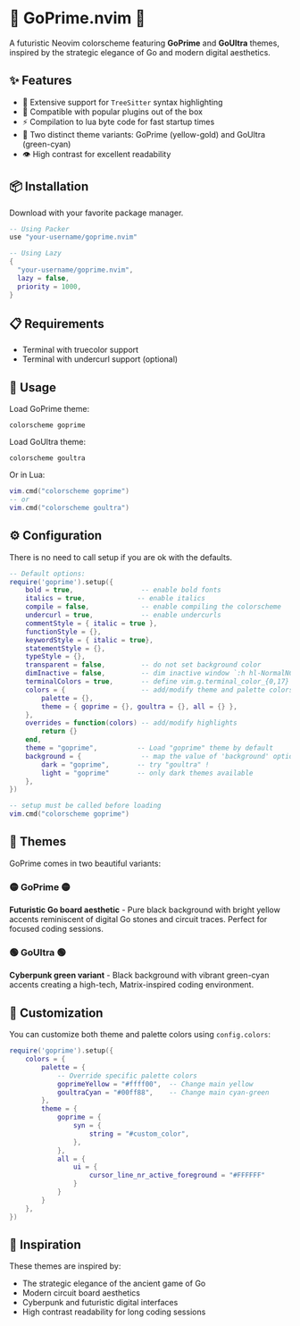 # 🎯 GoPrime.nvim 🎯

A futuristic Neovim colorscheme featuring **GoPrime** and **GoUltra** themes, inspired by the strategic elegance of Go and modern digital aesthetics.

## ✨ Features

- 🌈 Extensive support for `TreeSitter` syntax highlighting
- 🔌 Compatible with popular plugins out of the box
- ⚡ Compilation to lua byte code for fast startup times
- 🎨 Two distinct theme variants: GoPrime (yellow-gold) and GoUltra (green-cyan)
- 👁️ High contrast for excellent readability

## 📦 Installation

Download with your favorite package manager.

```lua
-- Using Packer
use "your-username/goprime.nvim"

-- Using Lazy
{
  "your-username/goprime.nvim",
  lazy = false,
  priority = 1000,
}
```

## 📋 Requirements

- Terminal with truecolor support
- Terminal with undercurl support (optional)

## 🚀 Usage

Load GoPrime theme:
```vim
colorscheme goprime
```

Load GoUltra theme:
```vim
colorscheme goultra
```

Or in Lua:
```lua
vim.cmd("colorscheme goprime")
-- or
vim.cmd("colorscheme goultra")
```

## ⚙️ Configuration

There is no need to call setup if you are ok with the defaults.

```lua
-- Default options:
require('goprime').setup({
    bold = true,                 -- enable bold fonts
    italics = true,             -- enable italics
    compile = false,             -- enable compiling the colorscheme
    undercurl = true,            -- enable undercurls
    commentStyle = { italic = true },
    functionStyle = {},
    keywordStyle = { italic = true},
    statementStyle = {},
    typeStyle = {},
    transparent = false,         -- do not set background color
    dimInactive = false,         -- dim inactive window `:h hl-NormalNC`
    terminalColors = true,       -- define vim.g.terminal_color_{0,17}
    colors = {                   -- add/modify theme and palette colors
        palette = {},
        theme = { goprime = {}, goultra = {}, all = {} },
    },
    overrides = function(colors) -- add/modify highlights
        return {}
    end,
    theme = "goprime",          -- Load "goprime" theme by default
    background = {               -- map the value of 'background' option to a theme
        dark = "goprime",       -- try "goultra" !
        light = "goprime"       -- only dark themes available
    },
})

-- setup must be called before loading
vim.cmd("colorscheme goprime")
```

## 🎨 Themes

GoPrime comes in two beautiful variants:

### 🟡 GoPrime 🟡
**Futuristic Go board aesthetic** - Pure black background with bright yellow accents reminiscent of digital Go stones and circuit traces. Perfect for focused coding sessions.

### 🟢 GoUltra 🟢
**Cyberpunk green variant** - Black background with vibrant green-cyan accents creating a high-tech, Matrix-inspired coding environment.

## 🧰 Customization

You can customize both theme and palette colors using `config.colors`:

```lua
require('goprime').setup({
    colors = {
        palette = {
            -- Override specific palette colors
            goprimeYellow = "#ffff00",  -- Change main yellow
            goultraCyan = "#00ff88",    -- Change main cyan-green
        },
        theme = {
            goprime = {
                syn = {
                    string = "#custom_color",
                },
            },
            all = {
                ui = {
                    cursor_line_nr_active_foreground = "#FFFFFF"
                }
            }
        }
    },
})
```

## 💎 Inspiration

These themes are inspired by:
- The strategic elegance of the ancient game of Go
- Modern circuit board aesthetics  
- Cyberpunk and futuristic digital interfaces
- High contrast readability for long coding sessions